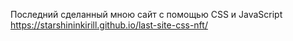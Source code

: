 Последний сделанный мною сайт с помощью CSS и JavaScript
https://starshininkirill.github.io/last-site-css-nft/
